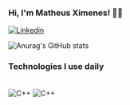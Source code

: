 ### Hi, I'm Matheus Ximenes! 👋🏽

[![Linkedin](https://img.shields.io/badge/LinkedIn-0077B5?style=for-the-badge&logo=linkedin&logoColor=white)](https://www.linkedin.com/in/matheus-ximenes-162458187/)

![Anurag's GitHub stats](https://github-readme-stats.vercel.app/api?username=MatheusXimeness&show_icons=true&theme=dracula)

### Technologies I use daily

<div style="display: inline_block"><br/>
  <img align="center" alt="C++" src="https://img.shields.io/badge/C%2B%2B-00599C?style=for-the-badge&logo=c%2B%2B&logoColor=white"/>
  <img align="center" alt="C++" src="https://img.shields.io/badge/Ubuntu-E95420?style=for-the-badge&logo=ubuntu&logoColor=white"/>
</div>
